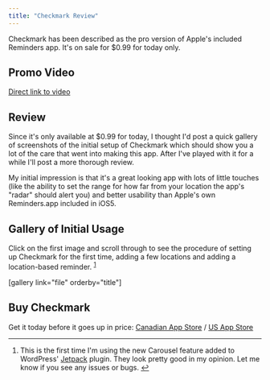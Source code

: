 ```yaml
---
title: "Checkmark Review"
---
```

<p>Checkmark has been described as the pro version of Apple's included Reminders app. It's on sale for $0.99 for today only.</p>
<h2>Promo Video</h2>
<p><a href="https://vimeo.com/44479512">Direct link to video</a></p>
<h2>Review</h2>
<p>Since it's only available at $0.99 for today, I thought I'd post a quick gallery of screenshots of the initial setup of Checkmark which should show you a lot of the care that went into making this app. After I've played with it for a while I'll post a more thorough review.</p>
<p>My initial impression is that it's a great looking app with lots of little touches (like the ability to set the range for how far from your location the app's "radar" should alert you) and better usability than Apple's own Reminders.app included in iOS5.</p>
<h2>Gallery of Initial Usage</h2>
<p>Click on the first image and scroll through to see the procedure of setting up Checkmark for the first time, adding a few locations and adding a location-based reminder. <sup id="fnref-20578:1"><a href="#fn-20578:1" rel="footnote">1</a></sup></p>
<p>[gallery link="file" orderby="title"]</p>
<h2>Buy Checkmark</h2>
<p>Get it today before it goes up in price: <a href="http://click.linksynergy.com/fs-bin/stat?id=6PFrOqNV4B8&offerid=146261&type=3&subid=0&tmpid=1826&RD_PARM1=http%253A%252F%252Fitunes.apple.com%252Fca%252Fapp%252Fcheckmark%252Fid524873453%253Fmt%253D8%2526uo%253D4%2526partnerId%253D30" target="itunes_store">Canadian App Store</a> / <a href="http://click.linksynergy.com/fs-bin/stat?id=6PFrOqNV4B8&offerid=146261&type=3&subid=0&tmpid=1826&RD_PARM1=http%253A%252F%252Fitunes.apple.com%252Fus%252Fapp%252Fcheckmark%252Fid524873453%253Fmt%253D8%2526uo%253D4%2526partnerId%253D30" target="itunes_store">US App Store</a></p>
<div class="footnotes">
<hr />
<ol>
<li id="fn-20578:1">
This is the first time I'm using the new Carousel feature added to WordPress' <a href="http://jetpack.me/">Jetpack</a> plugin. They look pretty good in my opinion. Let me know if you see any issues or bugs.&#160;<a href="#fnref-20578:1" rev="footnote">&#8617;</a>
</li>
</ol>
</div>
